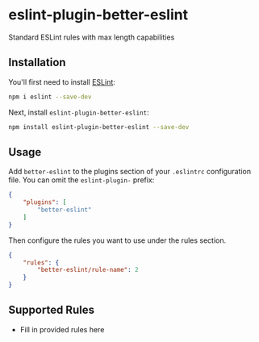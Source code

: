 # eslint-plugin-better-eslint

Standard ESLint rules with max length capabilities 

## Installation

You'll first need to install [ESLint](https://eslint.org/):

```sh
npm i eslint --save-dev
```

Next, install `eslint-plugin-better-eslint`:

```sh
npm install eslint-plugin-better-eslint --save-dev
```

## Usage

Add `better-eslint` to the plugins section of your `.eslintrc` configuration file. You can omit the `eslint-plugin-` prefix:

```json
{
    "plugins": [
        "better-eslint"
    ]
}
```


Then configure the rules you want to use under the rules section.

```json
{
    "rules": {
        "better-eslint/rule-name": 2
    }
}
```

## Supported Rules

* Fill in provided rules here


